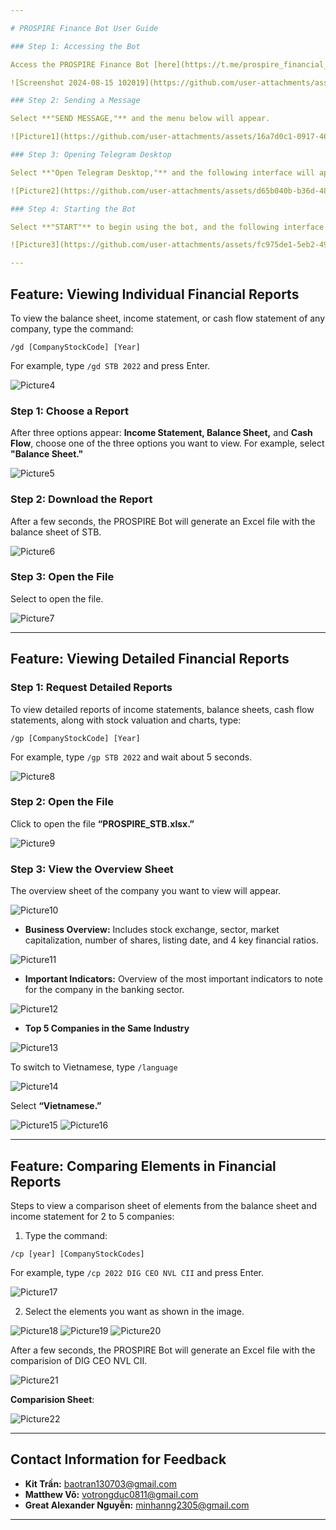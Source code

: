 ```yaml
---

# PROSPIRE Finance Bot User Guide

### Step 1: Accessing the Bot

Access the PROSPIRE Finance Bot [here](https://t.me/prospire_financial_bot), and the following interface will appear.

![Screenshot 2024-08-15 102019](https://github.com/user-attachments/assets/5267bba2-8988-4982-821d-7ad02dd9ef80)

### Step 2: Sending a Message

Select **"SEND MESSAGE,"** and the menu below will appear.

![Picture1](https://github.com/user-attachments/assets/16a7d0c1-0917-4669-8f6f-33f340303c5e)

### Step 3: Opening Telegram Desktop

Select **"Open Telegram Desktop,"** and the following interface will appear.

![Picture2](https://github.com/user-attachments/assets/d65b040b-b36d-484d-b01c-3fc3e7b15069)

### Step 4: Starting the Bot

Select **"START"** to begin using the bot, and the following interface will appear.

![Picture3](https://github.com/user-attachments/assets/fc975de1-5eb2-4955-9117-42d3700367f6)

---
```


## Feature: Viewing Individual Financial Reports

To view the balance sheet, income statement, or cash flow statement of any company, type the command:

```
/gd [CompanyStockCode] [Year]
```

For example, type `/gd STB 2022` and press Enter.

![Picture4](https://github.com/user-attachments/assets/9b42c5aa-fb4b-4ee6-8bf6-401bf09bf8ae)

### Step 1: Choose a Report

After three options appear: **Income Statement, Balance Sheet,** and **Cash Flow**, choose one of the three options you want to view. For example, select **"Balance Sheet."**

![Picture5](https://github.com/user-attachments/assets/2ec2ddb0-a37b-41ce-a9dc-471750e63bbd)

### Step 2: Download the Report

After a few seconds, the PROSPIRE Bot will generate an Excel file with the balance sheet of STB.

![Picture6](https://github.com/user-attachments/assets/dd3ec2f2-64d6-4e4b-ae3d-46635ec34aed)

### Step 3: Open the File

Select to open the file.

![Picture7](https://github.com/user-attachments/assets/9829b689-b7c4-4fcb-8c91-408cd047d46c)

---

## Feature: Viewing Detailed Financial Reports

### Step 1: Request Detailed Reports

To view detailed reports of income statements, balance sheets, cash flow statements, along with stock valuation and charts, type:

```
/gp [CompanyStockCode] [Year]
```

For example, type `/gp STB 2022` and wait about 5 seconds.

![Picture8](https://github.com/user-attachments/assets/027b5bb2-5cf1-433e-b199-c457a1498f3a)

### Step 2: Open the File

Click to open the file **“PROSPIRE_STB.xlsx.”**

![Picture9](https://github.com/user-attachments/assets/126b0dbb-2820-46ea-931b-b536a5550035)

### Step 3: View the Overview Sheet

The overview sheet of the company you want to view will appear.

![Picture10](https://github.com/user-attachments/assets/e5fc3333-145b-4d65-9dd1-57060e0d7f8d)

- **Business Overview:** Includes stock exchange, sector, market capitalization, number of shares, listing date, and 4 key financial ratios.

![Picture11](https://github.com/user-attachments/assets/a5abd2c2-7df9-4c54-ad7b-8e5cf223b730)

- **Important Indicators:** Overview of the most important indicators to note for the company in the banking sector.

![Picture12](https://github.com/user-attachments/assets/06017eee-4f78-4f0e-b767-e0abb8f24de6)

- **Top 5 Companies in the Same Industry**

![Picture13](https://github.com/user-attachments/assets/4cbf15e7-b0a4-4cca-930c-fa234a88f78a)

To switch to Vietnamese, type `/language`

![Picture14](https://github.com/user-attachments/assets/c259c1b5-f886-46bd-86af-7168403fa78d)

Select **“Vietnamese.”**

![Picture15](https://github.com/user-attachments/assets/2f1fcf10-2c91-492f-9acb-20e6ea9f5a39)
![Picture16](https://github.com/user-attachments/assets/1070c892-bc4a-40b8-96fb-0352572eb8b5)

---

## Feature: Comparing Elements in Financial Reports

Steps to view a comparison sheet of elements from the balance sheet and income statement for 2 to 5 companies:

1. Type the command:

```
/cp [year] [CompanyStockCodes]
```

   For example, type `/cp 2022 DIG CEO NVL CII` and press Enter.

![Picture17](https://github.com/user-attachments/assets/9beee457-2923-4fc2-9f08-16fdd6fab60b)

2. Select the elements you want as shown in the image.

![Picture18](https://github.com/user-attachments/assets/8699e40c-bcd9-42d9-8d51-d124cefe6415)
![Picture19](https://github.com/user-attachments/assets/ef9577ae-f2ec-46a7-9bfd-34b3287b756d)
![Picture20](https://github.com/user-attachments/assets/f0dd29c1-b5c6-432e-a0ce-39a28f8693b5)

After a few seconds, the PROSPIRE Bot will generate an Excel file with the comparision of DIG CEO NVL CII.

![Picture21](https://github.com/user-attachments/assets/976d811f-aef7-4997-9e07-4322a7ae225f)

**Comparision Sheet**:

![Picture22](https://github.com/user-attachments/assets/817cf316-22d5-4c8a-a1ee-036570c255c8)

---

## Contact Information for Feedback

- **Kit Trần:** baotran130703@gmail.com
- **Matthew Võ:** votrongduc0811@gmail.com
- **Great Alexander Nguyễn:** minhanng2305@gmail.com

---

